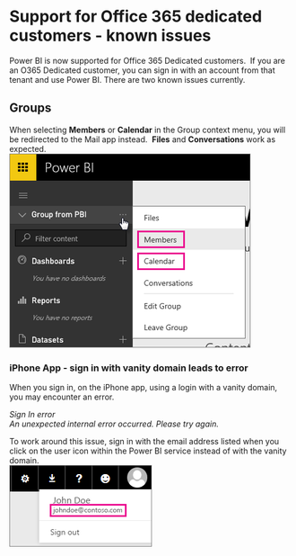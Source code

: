 ﻿<properties 
   pageTitle="Office 365 dedicated - known issues"
   description="Support for Office 365 dedicated customers - known issues. This topics describes issues specific to an Office 365 Dedicated customer. This includes limitations to the group feature as well as the iPhone app with vanity domains."
   services="powerbi" 
   documentationCenter="" 
   authors="guyinacube" 
   manager="mblythe" 
   editor=""
   tags=""/>
 
<tags
   ms.service="powerbi"
   ms.devlang="NA"
   ms.topic="article"
   ms.tgt_pltfrm="NA"
   ms.workload="powerbi"
   ms.date="12/08/2015"
   ms.author="asaxton"/>

# Support for Office 365 dedicated customers - known issues  

Power BI is now supported for Office 365 Dedicated customers.  If you are an O365 Dedicated customer, you can sign in with an account from that tenant and use Power BI. There are two known issues currently.

## Groups  
When selecting **Members** or **Calendar** in the Group context menu, you will be redirected to the Mail app instead.  **Files** and **Conversations** work as expected.  
![](media/powerbi-admin-office-365-dedicated-known-issues/group-menu.png)

### iPhone App - sign in with vanity domain leads to error  
When you sign in, on the iPhone app, using a login with a vanity domain, you may encounter an error.

*Sign In error*  
*An unexpected internal error occurred. Please try again.*

To work around this issue, sign in with the email address listed when you click on the user icon within the Power BI service instead of with the vanity domain.  
![](media/powerbi-admin-office-365-dedicated-known-issues/sign-in-address.png)